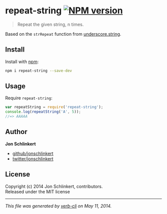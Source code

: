 # repeat-string [![NPM version](https://badge.fury.io/js/repeat-string.png)](http://badge.fury.io/js/repeat-string)

> Repeat the given string, n times.

Based on the `strRepeat` function from [underscore.string](https://github.com/epeli/underscore.string).

## Install
Install with [npm](npmjs.org):

```bash
npm i repeat-string --save-dev
```


## Usage
Require `repeat-string`:

```js
var repeatString = require('repeat-string');
console.log(repeatString('A', 5));
//=> AAAAA
```

## Author

**Jon Schlinkert**

+ [github/jonschlinkert](https://github.com/jonschlinkert)
+ [twitter/jonschlinkert](http://twitter.com/jonschlinkert)

## License
Copyright (c) 2014 Jon Schlinkert, contributors.  
Released under the MIT license

***

_This file was generated by [verb-cli](https://github.com/assemble/verb-cli) on May 11, 2014._